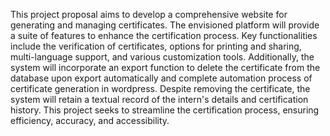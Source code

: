 This project proposal aims to develop a comprehensive website for generating and managing certificates. The envisioned platform will provide a suite of features to enhance the certification process. Key functionalities include the verification of certificates, options for printing and sharing, multi-language support, and various customization tools. Additionally, the system will incorporate an export function to delete the certificate from the database upon export automatically and complete automation process of certificate generation in wordpress. Despite removing the certificate, the system will retain a textual record of the intern's details and certification history. This project seeks to streamline the certification process, ensuring efficiency, accuracy, and accessibility.

